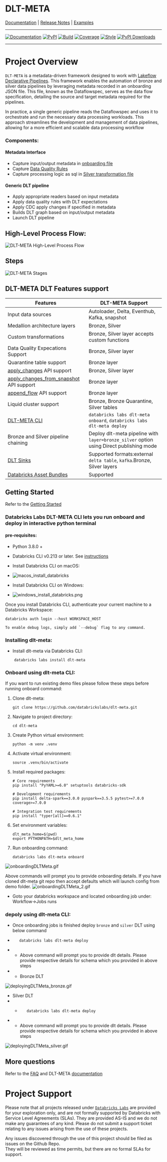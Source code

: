 # DLT-META

<!-- Top bar will be removed from PyPi packaged versions -->
<!-- Dont remove: exclude package -->

[Documentation](https://databrickslabs.github.io/dlt-meta/) |
[Release Notes](CHANGELOG.md) |
[Examples](https://github.com/databrickslabs/dlt-meta/tree/main/examples)

<!-- Dont remove: end exclude package -->

---

[![Documentation](https://img.shields.io/badge/docs-passing-green)](https://databrickslabs.github.io/dlt-meta/) [![PyPI](https://img.shields.io/badge/pypi-v0.0.9-green)](https://pypi.org/project/dlt-meta/) [![Build](https://img.shields.io/github/workflow/status/databrickslabs/dlt-meta/build/main)](https://github.com/databrickslabs/dlt-meta/actions/workflows/onpush.yml) [![Coverage](https://img.shields.io/codecov/c/github/databrickslabs/dlt-meta)](https://codecov.io/gh/databrickslabs/dlt-meta) [![Style](https://img.shields.io/badge/code%20style-flake8-blue)](https://github.com/PyCQA/flake8) [![PyPI Downloads](https://static.pepy.tech/badge/dlt-meta/month)](https://pepy.tech/projects/dlt-meta)

---


# Project Overview
`DLT-META` is a metadata-driven framework designed to work with [Lakeflow Declarative Pipelines](https://www.databricks.com/product/data-engineering/lakeflow-declarative-pipelines). This framework enables the automation of bronze and silver data pipelines by leveraging metadata recorded in an onboarding JSON file. This file, known as the Dataflowspec, serves as the data flow specification, detailing the source and target metadata required for the pipelines.

In practice, a single generic pipeline reads the Dataflowspec and uses it to orchestrate and run the necessary data processing workloads. This approach streamlines the development and management of data pipelines, allowing for a more efficient and scalable data processing workflow

### Components:

#### Metadata Interface

- Capture input/output metadata in [onboarding file](https://github.com/databrickslabs/dlt-meta/blob/main/examples/onboarding.template)
- Capture [Data Quality Rules](https://github.com/databrickslabs/dlt-meta/tree/main/examples/dqe/customers/bronze_data_quality_expectations.json)
- Capture processing logic as sql in [Silver transformation file](https://github.com/databrickslabs/dlt-meta/blob/main/examples/silver_transformations.json)

#### Generic DLT pipeline

- Apply appropriate readers based on input metadata
- Apply data quality rules with DLT expectations
- Apply CDC apply changes if specified in metadata
- Builds DLT graph based on input/output metadata
- Launch DLT pipeline

## High-Level Process Flow:

![DLT-META High-Level Process Flow](./docs/static/images/solutions_overview.png)

## Steps

![DLT-META Stages](./docs/static/images/dlt-meta_stages.png)

## DLT-META DLT Features support
| Features  | DLT-META Support |
| ------------- | ------------- |
| Input data sources  | Autoloader, Delta, Eventhub, Kafka, snapshot  |
| Medallion architecture layers | Bronze, Silver  |
| Custom transformations | Bronze, Silver layer accepts custom functions|
| Data Quality Expecations Support | Bronze, Silver layer |
| Quarantine table support | Bronze layer |
| [apply_changes](https://docs.databricks.com/en/delta-live-tables/python-ref.html#cdc) API support | Bronze, Silver layer | 
| [apply_changes_from_snapshot](https://docs.databricks.com/en/delta-live-tables/python-ref.html#change-data-capture-from-database-snapshots-with-python-in-delta-live-tables) API support | Bronze layer|
| [append_flow](https://docs.databricks.com/en/delta-live-tables/flows.html#use-append-flow-to-write-to-a-streaming-table-from-multiple-source-streams) API support | Bronze layer|
| Liquid cluster support | Bronze, Bronze Quarantine, Silver tables|
| [DLT-META CLI](https://databrickslabs.github.io/dlt-meta/getting_started/dltmeta_cli/) |  ```databricks labs dlt-meta onboard```, ```databricks labs dlt-meta deploy``` |
| Bronze and Silver pipeline chaining | Deploy dlt-meta pipeline with ```layer=bronze_silver``` option using Direct publishing mode |
| [DLT Sinks](https://docs.databricks.com/aws/en/delta-live-tables/dlt-sinks) |Supported formats:external ```delta table```, ```kafka```.Bronze, Silver layers|
| [Databricks Asset Bundles](https://docs.databricks.com/aws/en/dev-tools/bundles/) | Supported

## Getting Started

Refer to the [Getting Started](https://databrickslabs.github.io/dlt-meta/getting_started)

### Databricks Labs DLT-META CLI lets you run onboard and deploy in interactive python terminal

#### pre-requisites:

- Python 3.8.0 +

- Databricks CLI v0.213 or later. See [instructions](https://docs.databricks.com/en/dev-tools/cli/tutorial.html)

- Install Databricks CLI on macOS:
- ![macos_install_databricks](docs/static/images/macos_1_databrickslabsmac_installdatabricks.gif)

- Install Databricks CLI on Windows:
- ![windows_install_databricks.png](docs/static/images/windows_install_databricks.png)

Once you install Databricks CLI, authenticate your current machine to a Databricks Workspace:

```commandline
databricks auth login --host WORKSPACE_HOST
```

    To enable debug logs, simply add `--debug` flag to any command.

### Installing dlt-meta:

- Install dlt-meta via Databricks CLI:

```commandline
    databricks labs install dlt-meta
```

### Onboard using dlt-meta CLI:

If you want to run existing demo files please follow these steps before running onboard command:

1. Clone dlt-meta:
    ```commandline
    git clone https://github.com/databrickslabs/dlt-meta.git
    ```

2. Navigate to project directory:
    ```commandline
    cd dlt-meta
    ```

3. Create Python virtual environment:
    ```commandline
    python -m venv .venv
    ```

4. Activate virtual environment:
    ```commandline
    source .venv/bin/activate
    ```

5. Install required packages:
    ```commandline
    # Core requirements
    pip install "PyYAML>=6.0" setuptools databricks-sdk
    
    # Development requirements
    pip install delta-spark==3.0.0 pyspark==3.5.5 pytest>=7.0.0 coverage>=7.0.0
    
    # Integration test requirements
    pip install "typer[all]==0.6.1"
    ```

6. Set environment variables:
    ```commandline
    dlt_meta_home=$(pwd)
    export PYTHONPATH=$dlt_meta_home
    ```
7. Run onboarding command:
    ```commandline
    databricks labs dlt-meta onboard
    ```
![onboardingDLTMeta.gif](docs/static/images/onboardingDLTMeta.gif)


Above commands will prompt you to provide onboarding details. If you have cloned dlt-meta git repo then accept defaults which will launch config from demo folder.
![onboardingDLTMeta_2.gif](docs/static/images/onboardingDLTMeta_2.gif)


- Goto your databricks workspace and located onboarding job under: Workflow->Jobs runs

### depoly using dlt-meta CLI:

- Once onboarding jobs is finished deploy `bronze` and `silver` DLT using below command
- ```commandline
     databricks labs dlt-meta deploy
  ```
- - Above command will prompt you to provide dlt details. Please provide respective details for schema which you provided in above steps
- - Bronze DLT

![deployingDLTMeta_bronze.gif](docs/static/images/deployingDLTMeta_bronze.gif)


- Silver DLT
- - ```commandline
       databricks labs dlt-meta deploy
    ```
- - Above command will prompt you to provide dlt details. Please provide respective details for schema which you provided in above steps

![deployingDLTMeta_silver.gif](docs/static/images/deployingDLTMeta_silver.gif)


## More questions

Refer to the [FAQ](https://databrickslabs.github.io/dlt-meta/faq)
and DLT-META [documentation](https://databrickslabs.github.io/dlt-meta/)

# Project Support

Please note that all projects released under [`Databricks Labs`](https://www.databricks.com/learn/labs)
are provided for your exploration only, and are not formally supported by Databricks with Service Level Agreements
(SLAs). They are provided AS-IS and we do not make any guarantees of any kind. Please do not submit a support ticket
relating to any issues arising from the use of these projects.

Any issues discovered through the use of this project should be filed as issues on the Github Repo.  
They will be reviewed as time permits, but there are no formal SLAs for support.
